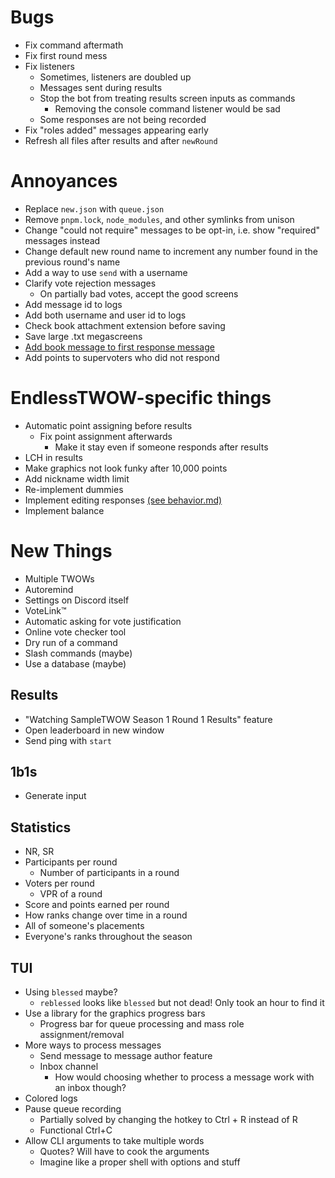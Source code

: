 # Bugs
- Fix command aftermath
- Fix first round mess
- Fix listeners
	- Sometimes, listeners are doubled up
	- Messages sent during results
	- Stop the bot from treating results screen inputs as commands
		- Removing the console command listener would be sad
	- Some responses are not being recorded
- Fix "roles added" messages appearing early
- Refresh all files after results and after `newRound`

# Annoyances
- Replace `new.json` with `queue.json`
- Remove `pnpm.lock`, `node_modules`, and other symlinks from unison
- Change "could not require" messages to be opt-in, i.e. show "required" messages instead
- Change default new round name to increment any number found in the previous round's name
- Add a way to use `send` with a username
- Clarify vote rejection messages
	- On partially bad votes, accept the good screens
- Add message id to logs
- Add both username and user id to logs
- Check book attachment extension before saving
- Save large .txt megascreens
- [Add book message to first response message](behavior.md#first-response-message)
- Add points to supervoters who did not respond

# EndlessTWOW-specific things
- Automatic point assigning before results
	- Fix point assignment afterwards
		- Make it stay even if someone responds after results
- LCH in results
- Make graphics not look funky after 10,000 points
- Add nickname width limit
- Re-implement dummies
- Implement editing responses [(see behavior.md)](behavior.md#editing-behavior)
- Implement balance

# New Things
- Multiple TWOWs
- Autoremind
- Settings on Discord itself
- VoteLink™
- Automatic asking for vote justification
- Online vote checker tool
- Dry run of a command
- Slash commands (maybe)
- Use a database (maybe)

## Results
- "Watching SampleTWOW Season 1 Round 1 Results" feature
- Open leaderboard in new window
- Send ping with `start`

## 1b1s
- Generate input

## Statistics
- NR, SR
- Participants per round
	- Number of participants in a round
- Voters per round
	- VPR of a round
- Score and points earned per round
- How ranks change over time in a round
- All of someone's placements
- Everyone's ranks throughout the season

## TUI
- Using `blessed` maybe?
	- `reblessed` looks like `blessed` but not dead! Only took an hour to find it
- Use a library for the graphics progress bars
	- Progress bar for queue processing and mass role assignment/removal
- More ways to process messages
	- Send message to message author feature
	- Inbox channel
		- How would choosing whether to process a message work with an inbox though?
- Colored logs
- Pause queue recording
	- Partially solved by changing the hotkey to Ctrl + R instead of R
	- Functional Ctrl+C
- Allow CLI arguments to take multiple words
	- Quotes? Will have to cook the arguments
	- Imagine like a proper shell with options and stuff